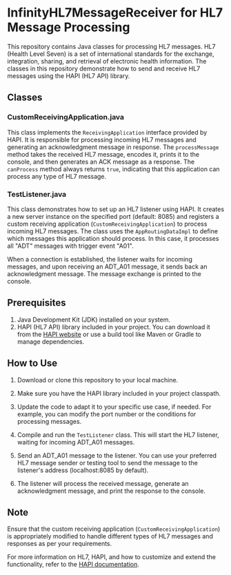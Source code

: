 # InfinityHL7MessageReceiver for HL7 Message Processing

This repository contains Java classes for processing HL7 messages. HL7 (Health Level Seven) is a set of international standards for the exchange, integration, sharing, and retrieval of electronic health information. The classes in this repository demonstrate how to send and receive HL7 messages using the HAPI (HL7 API) library.

## Classes

### CustomReceivingApplication.java

This class implements the `ReceivingApplication` interface provided by HAPI. It is responsible for processing incoming HL7 messages and generating an acknowledgment message in response. The `processMessage` method takes the received HL7 message, encodes it, prints it to the console, and then generates an ACK message as a response. The `canProcess` method always returns `true`, indicating that this application can process any type of HL7 message.

### TestListener.java

This class demonstrates how to set up an HL7 listener using HAPI. It creates a new server instance on the specified port (default: 8085) and registers a custom receiving application (`CustomReceivingApplication`) to process incoming HL7 messages. The class uses the `AppRoutingDataImpl` to define which messages this application should process. In this case, it processes all "ADT" messages with trigger event "A01".

When a connection is established, the listener waits for incoming messages, and upon receiving an ADT_A01 message, it sends back an acknowledgment message. The message exchange is printed to the console.

## Prerequisites

1. Java Development Kit (JDK) installed on your system.
2. HAPI (HL7 API) library included in your project. You can download it from the [HAPI website](https://hapifhir.io/hapi-hl7v2/download.html) or use a build tool like Maven or Gradle to manage dependencies.

## How to Use

1. Download or clone this repository to your local machine.

2. Make sure you have the HAPI library included in your project classpath.

3. Update the code to adapt it to your specific use case, if needed. For example, you can modify the port number or the conditions for processing messages.

4. Compile and run the `TestListener` class. This will start the HL7 listener, waiting for incoming ADT_A01 messages.

5. Send an ADT_A01 message to the listener. You can use your preferred HL7 message sender or testing tool to send the message to the listener's address (localhost:8085 by default).

6. The listener will process the received message, generate an acknowledgment message, and print the response to the console.

## Note

Ensure that the custom receiving application (`CustomReceivingApplication`) is appropriately modified to handle different types of HL7 messages and responses as per your requirements.

For more information on HL7, HAPI, and how to customize and extend the functionality, refer to the [HAPI documentation](https://hapifhir.io/hapi-hl7v2/).
